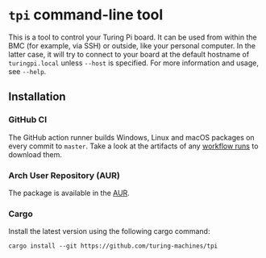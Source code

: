 # `tpi` command-line tool

This is a tool to control your Turing Pi board. It can be used from within the BMC (for example, via
SSH) or outside, like your personal computer. In the latter case, it will try to connect to your
board at the default hostname of `turingpi.local` unless `--host` is specified. For more information
and usage, see `--help`.

## Installation

### GitHub CI

The GitHub action runner builds Windows, Linux and macOS packages on every commit to `master`.
Take a look at the artifacts of any [workflow runs](https://github.com/turing-machines/tpi/actions/workflows/build.yml)
to download them.

### Arch User Repository (AUR)

The package is available in the [AUR](https://aur.archlinux.org/packages/tpi).

### Cargo

Install the latest version using the following cargo command:

```shell
cargo install --git https://github.com/turing-machines/tpi
```

